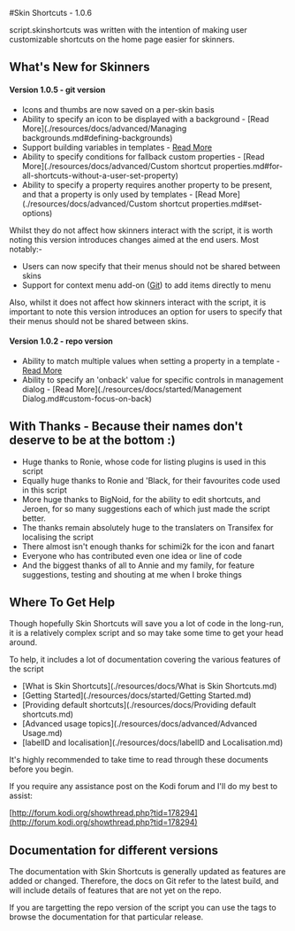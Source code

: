 #Skin Shortcuts - 1.0.6

script.skinshortcuts was written with the intention of making user customizable shortcuts on the home page easier for skinners.


## What's New for Skinners

#### Version 1.0.5 - git version

- Icons and thumbs are now saved on a per-skin basis
- Ability to specify an icon to be displayed with a background - [Read More](./resources/docs/advanced/Managing backgrounds.md#defining-backgrounds)
- Support building variables in templates - [Read More](./resources/docs/advanced/Templates.md#other-template)
- Ability to specify conditions for fallback custom properties - [Read More](./resources/docs/advanced/Custom shortcut properties.md#for-all-shortcuts-without-a-user-set-property)
- Ability to specify a property requires another property to be present, and that a property is only used by templates - [Read More](./resources/docs/advanced/Custom shortcut properties.md#set-options)

Whilst they do not affect how skinners interact with the script, it is worth noting this version introduces changes aimed at the end users. Most notably:-

- Users can now specify that their menus should not be shared between skins
- Support for context menu add-on ([Git](https://github.com/Ignoble61/context.skinshortcuts.addtomenu)) to add items directly to menu

Also, whilst it does not affect how skinners interact with the script, it is important to note this version introduces an option for users to specify that their menus should not be shared between skins.

#### Version 1.0.2 - repo version

- Ability to match multiple values when setting a property in a template - [Read More](./resources/docs/advanced/Templates.md#set-a-property-based-on-the-value-of-a-main-menu-item)
- Ability to specify an 'onback' value for specific controls in management dialog - [Read More](./resources/docs/started/Management Dialog.md#custom-focus-on-back)
 
## With Thanks - Because their names don't deserve to be at the bottom :)

- Huge thanks to Ronie, whose code for listing plugins is used in this script
- Equally huge thanks to Ronie and 'Black, for their favourites code used in this script
- More huge thanks to BigNoid, for the ability to edit shortcuts, and Jeroen, for so many suggestions each of which just made the script better.
- The thanks remain absolutely huge to the translaters on Transifex for localising the script
- There almost isn't enough thanks for schimi2k for the icon and fanart
- Everyone who has contributed even one idea or line of code
- And the biggest thanks of all to Annie and my family, for feature suggestions, testing and shouting at me when I broke things

## Where To Get Help

Though hopefully Skin Shortcuts will save you a lot of code in the long-run, it is a relatively complex script and so may take some time to get your head around.

To help, it includes a lot of documentation covering the various features of the script

* [What is Skin Shortcuts](./resources/docs/What is Skin Shortcuts.md)
* [Getting Started](./resources/docs/started/Getting Started.md)
* [Providing default shortcuts](./resources/docs/Providing default shortcuts.md)
* [Advanced usage topics](./resources/docs/advanced/Advanced Usage.md)
* [labelID and localisation](./resources/docs/labelID and Localisation.md)

It's highly recommended to take time to read through these documents before you begin.

If you require any assistance post on the Kodi forum and I'll do my best to assist:

[http://forum.kodi.org/showthread.php?tid=178294](http://forum.kodi.org/showthread.php?tid=178294)

## Documentation for different versions

The documentation with Skin Shortcuts is generally updated as features are added or changed. Therefore, the docs on Git refer to the latest build, and will include details of features that are not yet on the repo.

If you are targetting the repo version of the script you can use the tags to browse the documentation for that particular release.
